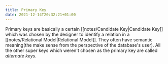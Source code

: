 ```yaml
---
title: Primary Key
date: 2021-12-14T20:32:21+01:00
---
```

Primary keys are basically a certain [[notes/Candidate Key|Candidate Key]] which was chosen by the designer to identify a relation in a [[notes/Relational Model|Relational Model]]. They often have semantic meaning(the make sense from the perspective of the database's user). All the other super keys which weren't chosen as the primary key are called *alternate keys*. 